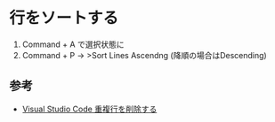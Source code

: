 # 行をソートする

1. Command + A で選択状態に
2. Command + P -> >Sort Lines Ascendng (降順の場合はDescending)

## 参考
- [Visual Studio Code 重複行を削除する](https://qiita.com/ucan-lab/items/b82d9c698b2cb3d76e79)